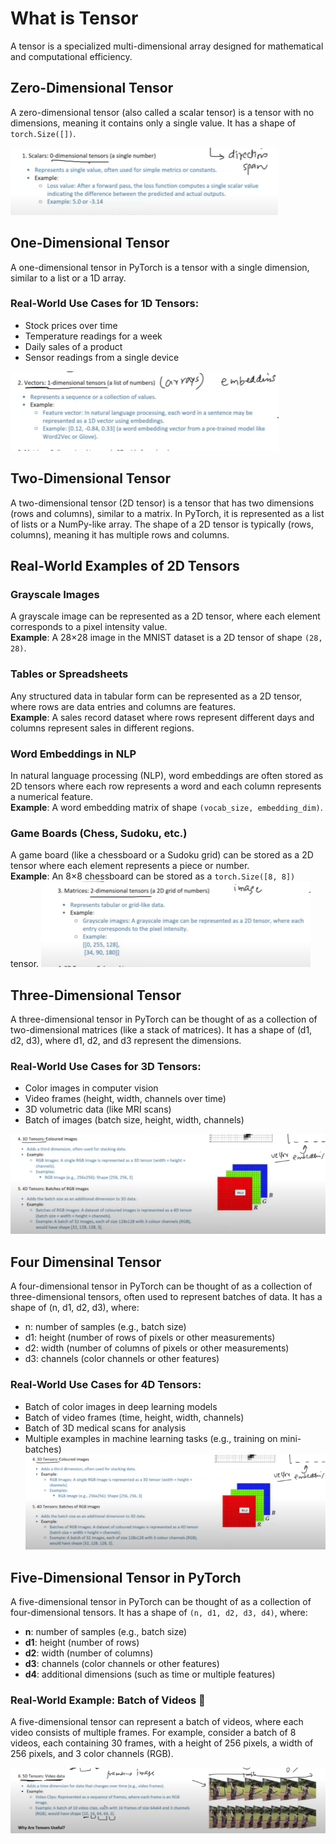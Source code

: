 # What is Tensor
A tensor is a specialized multi-dimensional array designed for mathematical and computational efficiency.

## Zero-Dimensional Tensor

A zero-dimensional tensor (also called a scalar tensor) is a tensor with no dimensions, meaning it contains only a single value. It has a shape of `torch.Size([])`.

![Zero-Dimensional Tensor](../images/zero_dim_tensor.png)

## One-Dimensional Tensor

A one-dimensional tensor in PyTorch is a tensor with a single dimension, similar to a list or a 1D array.

### Real-World Use Cases for 1D Tensors:
- Stock prices over time
- Temperature readings for a week
- Daily sales of a product
- Sensor readings from a single device

![one-Dimensional Tensor](../images/1_dim_tensor.png)


## Two-Dimensional Tensor

A two-dimensional tensor (2D tensor) is a tensor that has two dimensions (rows and columns), similar to a matrix. In PyTorch, it is represented as a list of lists or a NumPy-like array. The shape of a 2D tensor is typically (rows, columns), meaning it has multiple rows and columns.

## Real-World Examples of 2D Tensors

### Grayscale Images
A grayscale image can be represented as a 2D tensor, where each element corresponds to a pixel intensity value.  
**Example**: A 28×28 image in the MNIST dataset is a 2D tensor of shape `(28, 28)`.

### Tables or Spreadsheets
Any structured data in tabular form can be represented as a 2D tensor, where rows are data entries and columns are features.  
**Example**: A sales record dataset where rows represent different days and columns represent sales in different regions.

### Word Embeddings in NLP
In natural language processing (NLP), word embeddings are often stored as 2D tensors where each row represents a word and each column represents a numerical feature.  
**Example**: A word embedding matrix of shape `(vocab_size, embedding_dim)`.

### Game Boards (Chess, Sudoku, etc.)
A game board (like a chessboard or a Sudoku grid) can be stored as a 2D tensor where each element represents a piece or number.  
**Example**: An 8×8 chessboard can be stored as a `torch.Size([8, 8])` tensor.
![Two-Dimensional Tensor](../images/2_dim_tensor.png)

## Three-Dimensional Tensor

A three-dimensional tensor in PyTorch can be thought of as a collection of two-dimensional matrices (like a stack of matrices). It has a shape of (d1, d2, d3), where d1, d2, and d3 represent the dimensions.

### Real-World Use Cases for 3D Tensors:
-  Color images in computer vision
-  Video frames (height, width, channels over time)
-  3D volumetric data (like MRI scans)
-  Batch of images (batch size, height, width, channels)

![Three-Dimensional Tensor](../images/3_4_dim_tensor.png)

## Four Dimensinal Tensor

A four-dimensional tensor in PyTorch can be thought of as a collection of three-dimensional tensors, often used to represent batches of data. It has a shape of (n, d1, d2, d3), where:

-  n: number of samples (e.g., batch size)
-  d1: height (number of rows of pixels or other measurements)
-  d2: width (number of columns of pixels or other measurements)
-  d3: channels (color channels or other features)

### Real-World Use Cases for 4D Tensors:

-  Batch of color images in deep learning models
-  Batch of video frames (time, height, width, channels)
-  Batch of 3D medical scans for analysis
-  Multiple examples in machine learning tasks (e.g., training on mini-batches)
![Three-Dimensional Tensor](../images/3_4_dim_tensor.png)


## Five-Dimensional Tensor in PyTorch

A five-dimensional tensor in PyTorch can be thought of as a collection of four-dimensional tensors. It has a shape of `(n, d1, d2, d3, d4)`, where:

- **n**: number of samples (e.g., batch size)
- **d1**: height (number of rows)
- **d2**: width (number of columns)
- **d3**: channels (color channels or other features)
- **d4**: additional dimensions (such as time or multiple features)

### Real-World Example: Batch of Videos 🎥
A five-dimensional tensor can represent a batch of videos, where each video consists of multiple frames. For example, consider a batch of 8 videos, each containing 30 frames, with a height of 256 pixels, a width of 256 pixels, and 3 color channels (RGB).

![Three-Dimensional Tensor](../images/5_dim_tensor.png)



